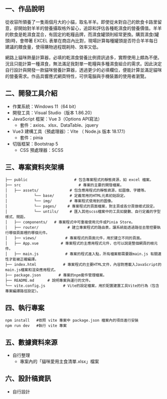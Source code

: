 ## 一、作品說明
從收容所領養了一隻兩個月大的小貓，取名羊羊。即使從未對自己的飲食卡路里留意，卻開始對羊羊的營養攝取格外留心，追踪和評估各種乾濕食的營養價值。羊羊的飲食是乾濕食混合，有固定的乾糧品牌，而濕食罐頭則經常更換。購買濕食(罐頭)時，會帶著 EXCEL 表單在商店內比對，現場計算每種罐頭是否符合羊羊每日建議的餵食量，使得購物過程既耗時、效率又低。

網路上貓咪熱量計算器，必填的乾濕食營養比例資訊過多，實際使用上頗為不便。況且只能計算一種濕食，無法滿足我對單一乾糧與多種濕食組合的需求。因此決定自行設計與開發一款貓咪營養計算器，透過更少的必填欄位，便能計算並滿足貓咪的營養需求。作品具響應式網頁特性，可供電腦與手機裝置的使用者瀏覽。

## 二、開發工具介紹
- 作業系統：Windows 11（64 bit）
- 開發工具：Visual Studio（版本 1.86.20）
- JavaScript 框架：Vue 3（Options API寫法）
  - 套件：axios、xlsx、DataTable、jquery
- Vue3 建構工具（預處理器）：Vite （ Node.js 版本 18.17.1）
  - 套件：pinia
- 切版框架：Bootstrap 5
  - CSS 預處理器：SCSS

## 三、專案資料夾架構
```
├── public                     # 包含專案程式的靜態資源，如 excel 檔案。
├── src                          # 專案的主要的開發檔案。
│   ├── assets/              # 包含應用程式的靜態資源，如圖像、字體等。
│            └── base/       # 定義常用的HTML元素初始設定。
│            └── img/        # 專案程式使用到的圖像。
│            └── pages/     # 專案程式的頁面檔案，對主頁或各分頁做樣式設定。
│            └── untils/     # 匯入其他scss檔案中的工具如變數、自行定義的字型樣式、間距。
│   ├── components/   # 專案程式中可重複使用元件或Pinia Store。
│   ├── router/             # 建立專案程式的路由表，讓系統能透過路徑去管控要執行哪個頁面裡的哪個元件。
│   ├── views/             # 專案程式的頁面元件，用於建立不同的頁面。
│   ├── App.vue          # 專案程式的主應用程式元件，也可以說是整個網頁的根元件。
│   ├── main.js            # 專案的程式進入點，所有檔案都需要跟main.js 有關連性才能被正確編譯。
├── index.html            # 專案程式的主要HTML文件，內容對應載入JavaScript的main.js檔案和渲染應用程式。
├── package.json        # 專案的npm套件管理檔案。
├── README.md      # 說明專案與運行的文件。
└── vite.config.js        # Vite的設定檔案，用於配置建置工具Vite的行為（包含專案編譯路徑設定）。
```

## 四、執行專案
```
npm install   #依照 vite 專案中 package.json 檔案內的項目進行安裝
npm run dev   #執行 vite 專案
```

## 五、數據資料來源
- 自行整理
  - 專案內的「貓咪愛用主食清單.xlsx」檔案

## 六、設計稿資訊
- 自行設計

